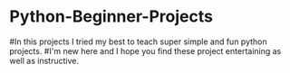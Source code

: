 # Python-Beginner-Projects
#In this projects I tried my best to teach super simple and fun  python projects.
#I'm new here and I hope you find these project entertaining as well as instructive.
